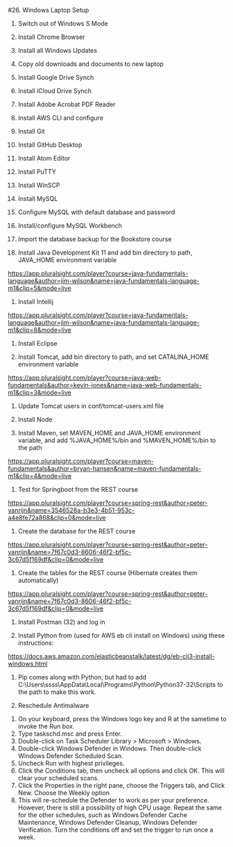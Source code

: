 #26. Windows Laptop Setup

1.  Switch out of Windows S Mode

1.  Install Chrome Browser

1.  Install all Windows Updates

1.  Copy old downloads and documents to new laptop

1.  Install Google Drive Synch

1.  Install iCloud Drive Synch

1.  Install Adobe Acrobat PDF Reader

1.  Install AWS CLI and configure

1.  Install Git

1.  Install GitHub Desktop

1.  Install Atom Editor

1.  Install PuTTY

1.  Install WinSCP

1.  Install MySQL

1.  Configure MySQL with default database and password

1.  Install/configure MySQL Workbench

1.  Import the database backup for the Bookstore course

1.  Install Java Development Kit 11 and add bin directory to path, JAVA_HOME environment variable

  https://app.pluralsight.com/player?course=java-fundamentals-language&author=jim-wilson&name=java-fundamentals-language-m1&clip=5&mode=live
  
1.  Install Intellij

https://app.pluralsight.com/player?course=java-fundamentals-language&author=jim-wilson&name=java-fundamentals-language-m1&clip=8&mode=live

1.  Install Eclipse

1.  Install Tomcat, add bin directory to path, and set CATALINA_HOME environment variable

https://app.pluralsight.com/player?course=java-web-fundamentals&author=kevin-jones&name=java-web-fundamentals-m1&clip=3&mode=live

1.  Update Tomcat users in conf/tomcat-users.xml file

1.  Install Node

1.  Install Maven, set MAVEN_HOME and JAVA_HOME environment variable, and add %JAVA_HOME%/bin and %MAVEN_HOME%/bin to the path

https://app.pluralsight.com/player?course=maven-fundamentals&author=bryan-hansen&name=maven-fundamentals-m1&clip=4&mode=live
  
1.  Test for Springboot from the REST course

https://app.pluralsight.com/player?course=spring-rest&author=peter-vanrijn&name=3546528a-b3e3-4b51-953c-a4e8fe72a868&clip=0&mode=live

1.  Create the database for the REST course

https://app.pluralsight.com/player?course=spring-rest&author=peter-vanrijn&name=7f67c0d3-8606-46f2-bf5c-3c67d5f169df&clip=0&mode=live

1.  Create the tables for the REST course (Hibernate creates them automatically)

https://app.pluralsight.com/player?course=spring-rest&author=peter-vanrijn&name=7f67c0d3-8606-46f2-bf5c-3c67d5f169df&clip=0&mode=live

1.  Install Postman (32) and log in

1.  Install Python from (used for AWS eb cli install on Windows) using these instructions:

https://docs.aws.amazon.com/elasticbeanstalk/latest/dg/eb-cli3-install-windows.html

1.  Pip comes along with Python, but had to add C:\Users\ssss\AppData\Local\Programs\Python\Python37-32\Scripts to the path to make this work.

1.  Reschedule Antimalware

  1) On your keyboard, press the Windows logo key  and R at the sametime to invoke the Run box.
  2) Type taskschd.msc and press Enter.
  3) Double-click on Task Scheduler Library > Microsoft > Windows.
  3) Double-click Windows Defender in Windows. Then double-click Windows Defender Scheduled Scan.
  4) Uncheck Run with highest privileges.
  5) Click the Conditions tab, then uncheck all options and click OK. This will clear your scheduled scans.
  6) Click the Properties in the right pane, choose the Triggers tab, and Click New. Choose the Weekly option
  7) This will re-schedule the Defender to work as per your preference. However, there is still a possibility of high CPU usage. Repeat the same for the other schedules, such as Windows Defender Cache Maintenance, Windows Defender Cleanup, Windows Defender Verification.
Turn the conditions off and set the trigger to run once a week.






